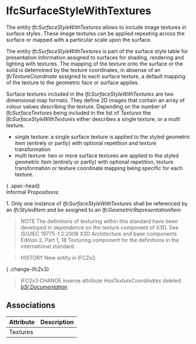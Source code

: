 IfcSurfaceStyleWithTextures
===========================
The entity _IfcSurfaceStyleWithTextures_ allows to include image textures in
surface styles. These image textures can be applied repeating across the
surface or mapped with a particular scale upon the surface.  
  
The entity _IfcSurfaceStyleWithTextures_ is part of the surface style table
for presentation information assigned to surfaces for shading, rendering and
lighting with textures. The mapping of the texture onto the surface or the
solid is determined by the texture coordinates, in absense of an
_IfcTextureCoordinate_ assigned to each surface texture, a default mapping of
the texture to the geometric face or surface applies.  
  
Surface textures included in the _IfcSurfaceStyleWithTextures_ are two
dimensional map formats. They define 2D images that contain an array of colour
values describing the texture. Depending on the number of _IfcSurfaceTextures_
being included in the list of _Textures_ the _IfcSurfaceStyleWithTextures_
either describes a single texture, or a multi texture.  
  
* single texture: a single surface texture is applied to the styled geometric item (entirely or partly) with optional repetition and texture transformation  
* multi texture: two or more surface textures are applied to the styled geometric item (entirely or partly) with optional repetition, texture transformation or texture coordinate mapping being specific for each texture.  
  
{ .spec-head}  
Informal Propositions:  
  
1\. Only one instance of _IfcSurfaceStyleWithTextures_ shall be referenced by
an _IfcStyledItem_ and be assigned to an _IfcGeometricRepresentationItem_  
  
> NOTE  The definitions of texturing within this standard have been developed
> in dependence on the texture component of X3D. See ISO/IEC 19775-1.2:2008
> X3D Architecture and base components Edition 2, Part 1, 18 Texturing
> component for the definitions in the international standard.  
  
> HISTORY  New entity in IFC2x2.  
  
{ .change-ifc2x3}  
> IFC2x3 CHANGE  inverse attribute _HasTextureCoordinates_ deleted.  
[ _bSI
Documentation_](https://standards.buildingsmart.org/IFC/DEV/IFC4_2/FINAL/HTML/schema/ifcpresentationappearanceresource/lexical/ifcsurfacestylewithtextures.htm)


Associations
------------
| Attribute   | Description   |
|-------------|---------------|
| Textures    |               |


